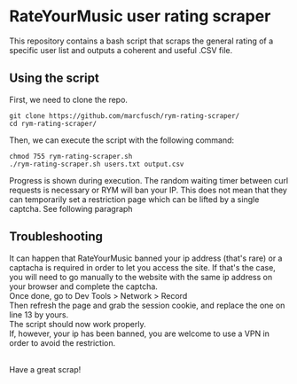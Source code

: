 # RateYourMusic user rating scraper

This repository contains a bash script that scraps the general rating of a specific user list and outputs a coherent and useful .CSV file.

## Using the script

First, we need to clone the repo.
```
git clone https://github.com/marcfusch/rym-rating-scraper/
cd rym-rating-scraper/
```
Then, we can execute the script with the following command:
```
chmod 755 rym-rating-scraper.sh
./rym-rating-scraper.sh users.txt output.csv
```
Progress is shown during execution. The random waiting timer between curl requests is necessary or RYM will ban your IP. This does not mean that they can temporarily set a restriction page which can be lifted by a single captcha. See following paragraph

## Troubleshooting

It can happen that RateYourMusic banned your ip address (that's rare) or a captacha is required in order to let you access the site.
If that's the case, you will need to go manually to the website with the same ip address on your browser and complete the captcha.<br />
Once done, go to Dev Tools > Network > Record<br />
Then refresh the page and grab the session cookie, and replace the one on line 13 by yours.<br />
The script should now work properly.<br />
If, however, your ip has been banned, you are welcome to use a VPN in order to avoid the restriction.<br /><br />

Have a great scrap!
